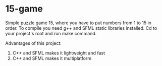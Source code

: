 # 15-game
Simple puzzle game 15, where you have to put numbers from 1 to 15 in order.
To compile you need g++ and SFML static libraries installed.
Cd to your project's root and run make command.

Advantages of this project:
1. C++ and SFML makes it lightweight and fast
2. C++ and SFML makes it multiplatform
